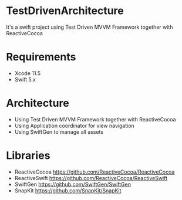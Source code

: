 # TestDrivenArchitecture
It's a swift project using Test Driven MVVM Framework together with ReactiveCocoa
# Requirements
* Xcode 11.5  
* Swift 5.x  
# Architecture  
* Using Test Driven MVVM Framework together with ReactiveCocoa
* Using Application coordinator for view navigation  
* Using SwiftGen to manage all assets
# Libraries
* ReactiveCocoa https://github.com/ReactiveCocoa/ReactiveCocoa  
* ReactiveSwift https://github.com/ReactiveCocoa/ReactiveSwift  
* SwiftGen https://github.com/SwiftGen/SwiftGen  
* SnapKit https://github.com/SnapKit/SnapKit
